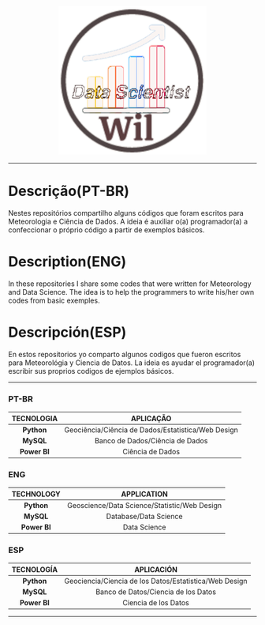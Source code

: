 <p align="center">
   <img width="300" height="300" src="src/Wil_Data_Scientist.gif">
</p>

--------------------------------------------------------------------------------------------------------------------------------------------------------------------------

# Descrição(PT-BR)
Nestes repositórios compartilho alguns códigos que foram escritos para Meteorologia e Ciência de Dados. A ideia é auxiliar o(a) programador(a) a confeccionar o próprio código a partir de exemplos básicos. 

# Description(ENG)
In these repositories I share some codes that were written for Meteorology and Data Science. The idea is to help the programmers to write his/her own codes from basic exemples.

# Descripción(ESP)
En estos repositorios yo comparto algunos codigos que fueron escritos para Meteorológia y Ciencia de Datos. La ideia es ayudar el programador(a) escribir sus proprios codigos de ejemplos básicos.

-------------------------------------------------------------------------------------------------------------------------------------------------------------------------

### PT-BR
| TECNOLOGIA| APLICAÇÃO|
| :---: | :---: |
| **Python**| Geociência/Ciência de Dados/Estatistica/Web Design|
| **MySQL**| Banco de Dados/Ciência de Dados|
| **Power BI**| Ciência de Dados|

### ENG
| TECHNOLOGY| APPLICATION|
| :---: | :---: |
| **Python**| Geoscience/Data Science/Statistic/Web Design|
| **MySQL**| Database/Data Science|
| **Power BI**| Data Science|

### ESP
| TECNOLOGÍA| APLICACIÓN|
| :---: | :---: |
| **Python**| Geociencia/Ciencia de los Datos/Estatistica/Web Design|
| **MySQL**| Banco de Datos/Ciencia de los Datos|
| **Power BI**| Ciencia de los Datos|


--------------------------------------------------------------------------------------------------------------------------------------------------------------------------


